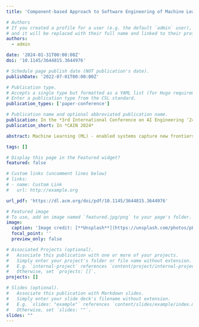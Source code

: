 ```yaml
---
title: 'Component-based Approach to Software Engineering of Machine Learning-enabled Systems'

# Authors
# If you created a profile for a user (e.g. the default `admin` user), write the username (folder name) here
# and it will be replaced with their full name and linked to their profile.
authors:
  - admin

date: '2024-01-31T00:00:00Z'
doi: '10.1145/3644815.3644976'

# Schedule page publish date (NOT publication's date).
publishDate: '2022-07-01T00:00:00Z'

# Publication type.
# Accepts a single type but formatted as a YAML list (for Hugo requirements).
# Enter a publication type from the CSL standard.
publication_types: ['paper-conference']

# Publication name and optional abbreviated publication name.
publication: In the *3rd International Conference on AI Engineering '24*
publication_short: In *CAIN 2024*

abstract: Machine Learning (ML) - enabled systems capture new frontiers of industrial use. The development of such systems is becoming a priority course for many vendors due to the unique capabilities of Artificial Intelligence (AI) techniques. The current trend today is to integrate ML functionality into complex systems as architectural components. There are a lot of relevant challenges associated with this strategy in terms of the overall system architecture and in the context of development workflow (MLOps). The probabilistic nature, crucial dependency on data, and work in an environment of high uncertainty do not allow software engineers to apply tradi- tional software development methodologies. As a result, there is a community request to systematize the most relevant experience in building software architectures with ML components, to create new approaches to organizing the process of developing ML-enabled systems, and to build new models for assessing the system qual- ity. Our research contributes to all mentioned directions and aims to create a methodology for the efficient implementation of ML- enabled software and AI components. The results of the research can be used in the design and development in industrial settings, as well as a basis for further studies in the research field, which is of both practical and scientific value.

tags: []

# Display this page in the Featured widget?
featured: false

# Custom links (uncomment lines below)
# links:
# - name: Custom Link
#   url: http://example.org

url_pdf: 'https://dl.acm.org/doi/pdf/10.1145/3644815.3644976'

# Featured image
# To use, add an image named `featured.jpg/png` to your page's folder.
image:
  caption: 'Image credit: [**Unsplash**](https://unsplash.com/photos/pLCdAaMFLTE)'
  focal_point: ''
  preview_only: false

# Associated Projects (optional).
#   Associate this publication with one or more of your projects.
#   Simply enter your project's folder or file name without extension.
#   E.g. `internal-project` references `content/project/internal-project/index.md`.
#   Otherwise, set `projects: []`.
projects: []

# Slides (optional).
#   Associate this publication with Markdown slides.
#   Simply enter your slide deck's filename without extension.
#   E.g. `slides: "example"` references `content/slides/example/index.md`.
#   Otherwise, set `slides: ""`.
slides: ""
---
```

